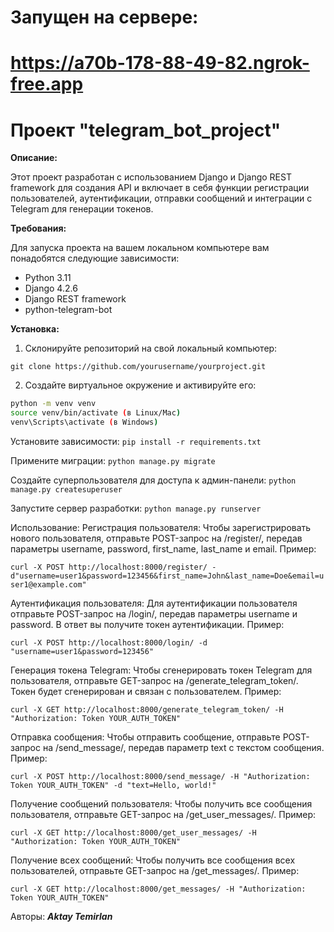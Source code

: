 # Запущен на сервере: 
# https://a70b-178-88-49-82.ngrok-free.app

# Проект "telegram_bot_project"

**Описание:**

Этот проект разработан с использованием Django и Django REST framework для создания API и включает в себя функции регистрации пользователей, аутентификации, отправки сообщений и интеграции с Telegram для генерации токенов.

**Требования:**

Для запуска проекта на вашем локальном компьютере вам понадобятся следующие зависимости:

- Python 3.11
- Django 4.2.6
- Django REST framework
- python-telegram-bot

**Установка:**

1. Склонируйте репозиторий на свой локальный компьютер:

```git clone https://github.com/yourusername/yourproject.git```

2. Создайте виртуальное окружение и активируйте его:

```bash
python -m venv venv
source venv/bin/activate (в Linux/Mac)
venv\Scripts\activate (в Windows)
```
Установите зависимости:
```pip install -r requirements.txt```

Примените миграции:
```python manage.py migrate```

Создайте суперпользователя для доступа к админ-панели:
```python manage.py createsuperuser```

Запустите сервер разработки:
```python manage.py runserver```

Использование:
Регистрация пользователя:
Чтобы зарегистрировать нового пользователя, отправьте POST-запрос на /register/, передав параметры username, password, first_name, last_name и email. Пример:

```curl -X POST http://localhost:8000/register/ -d"username=user1&password=123456&first_name=John&last_name=Doe&email=user1@example.com"```

Аутентификация пользователя:
Для аутентификации пользователя отправьте POST-запрос на /login/, передав параметры username и password. В ответ вы получите токен аутентификации. Пример:

```curl -X POST http://localhost:8000/login/ -d "username=user1&password=123456"```

Генерация токена Telegram:
Чтобы сгенерировать токен Telegram для пользователя, отправьте GET-запрос на /generate_telegram_token/. Токен будет сгенерирован и связан с пользователем. Пример:

```curl -X GET http://localhost:8000/generate_telegram_token/ -H "Authorization: Token YOUR_AUTH_TOKEN"```

Отправка сообщения:
Чтобы отправить сообщение, отправьте POST-запрос на /send_message/, передав параметр text с текстом сообщения. Пример:

```curl -X POST http://localhost:8000/send_message/ -H "Authorization: Token YOUR_AUTH_TOKEN" -d "text=Hello, world!"```

Получение сообщений пользователя:
Чтобы получить все сообщения пользователя, отправьте GET-запрос на /get_user_messages/. Пример:

```curl -X GET http://localhost:8000/get_user_messages/ -H "Authorization: Token YOUR_AUTH_TOKEN"```

Получение всех сообщений:
Чтобы получить все сообщения всех пользователей, отправьте GET-запрос на /get_messages/. Пример:

```curl -X GET http://localhost:8000/get_messages/ -H "Authorization: Token YOUR_AUTH_TOKEN"```

Авторы:
***Aktay Temirlan***
